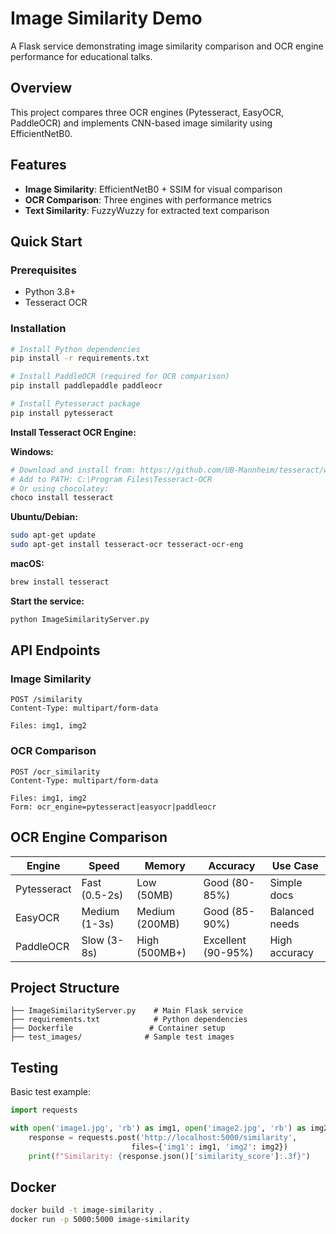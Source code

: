 # Image Similarity Demo

A Flask service demonstrating image similarity comparison and OCR engine performance for educational talks.

## Overview

This project compares three OCR engines (Pytesseract, EasyOCR, PaddleOCR) and implements CNN-based image similarity using EfficientNetB0.

## Features

- **Image Similarity**: EfficientNetB0 + SSIM for visual comparison
- **OCR Comparison**: Three engines with performance metrics
- **Text Similarity**: FuzzyWuzzy for extracted text comparison

## Quick Start

### Prerequisites
- Python 3.8+
- Tesseract OCR

### Installation

```bash
# Install Python dependencies
pip install -r requirements.txt

# Install PaddleOCR (required for OCR comparison)
pip install paddlepaddle paddleocr

# Install Pytesseract package
pip install pytesseract
```

**Install Tesseract OCR Engine:**

**Windows:**
```bash
# Download and install from: https://github.com/UB-Mannheim/tesseract/wiki
# Add to PATH: C:\Program Files\Tesseract-OCR
# Or using chocolatey:
choco install tesseract
```

**Ubuntu/Debian:**
```bash
sudo apt-get update
sudo apt-get install tesseract-ocr tesseract-ocr-eng
```

**macOS:**
```bash
brew install tesseract
```

**Start the service:**
```bash
python ImageSimilarityServer.py
```

## API Endpoints

### Image Similarity
```http
POST /similarity
Content-Type: multipart/form-data

Files: img1, img2
```

### OCR Comparison
```http
POST /ocr_similarity
Content-Type: multipart/form-data

Files: img1, img2
Form: ocr_engine=pytesseract|easyocr|paddleocr
```

## OCR Engine Comparison

| Engine | Speed | Memory | Accuracy | Use Case |
|--------|-------|--------|----------|----------|
| Pytesseract | Fast (0.5-2s) | Low (50MB) | Good (80-85%) | Simple docs |
| EasyOCR | Medium (1-3s) | Medium (200MB) | Good (85-90%) | Balanced needs |
| PaddleOCR | Slow (3-8s) | High (500MB+) | Excellent (90-95%) | High accuracy |

## Project Structure

```
├── ImageSimilarityServer.py    # Main Flask service
├── requirements.txt            # Python dependencies
├── Dockerfile                 # Container setup
├── test_images/              # Sample test images
```

## Testing

Basic test example:
```python
import requests

with open('image1.jpg', 'rb') as img1, open('image2.jpg', 'rb') as img2:
    response = requests.post('http://localhost:5000/similarity', 
                           files={'img1': img1, 'img2': img2})
    print(f"Similarity: {response.json()['similarity_score']:.3f}")
```

## Docker

```bash
docker build -t image-similarity .
docker run -p 5000:5000 image-similarity
```
